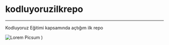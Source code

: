 # kodluyoruzilkrepo
--------------------------------------------------------------- 
 Kodluyoruz Eğitimi kapsamında açtığım ilk repo

![Lorem Picsum](https://img.freepik.com/free-photo/wide-angle-shot-single-tree-growing-clouded-sky-during-sunset-surrounded-by-grass_181624-22807.jpg?w=1380&t=st=1679237146~exp=1679237746~hmac=c61b422788e9388eba0f1976961d521c589a8a2f6214c89959a31c9ed2dabe3a)
)

